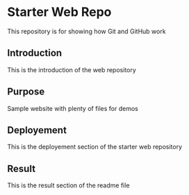 # Starter Web Repo

This repository is for showing how Git and GitHub work

## Introduction

This is the introduction of the web repository

## Purpose

Sample website with plenty of files for demos

## Deployement

This is the deployement section of the starter web repository

## Result

This is the result section of the readme file
